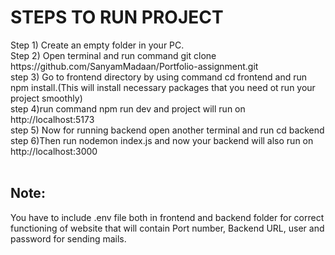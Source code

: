 <h1><bold>STEPS TO RUN PROJECT</h1></bold>
Step 1) Create an empty folder in your PC.<br/>
Step 2) Open terminal and run command git clone https://github.com/SanyamMadaan/Portfolio-assignment.git<br/>
step 3) Go to frontend directory by using command cd frontend and run npm install.(This will install necessary packages that you need ot run your project smoothly)<br/>
step 4)run command npm run dev and project will run on http://localhost:5173<br/>
step 5) Now for running backend open another terminal and run cd backend<br/>
step 6)Then run nodemon index.js and now your backend will also run on http://localhost:3000<br/>
<br/>
<h2><bold>Note:</bold></h2> You have to include .env file both in frontend and backend folder for correct functioning of website that will contain Port number, Backend URL, user and password for sending mails.
